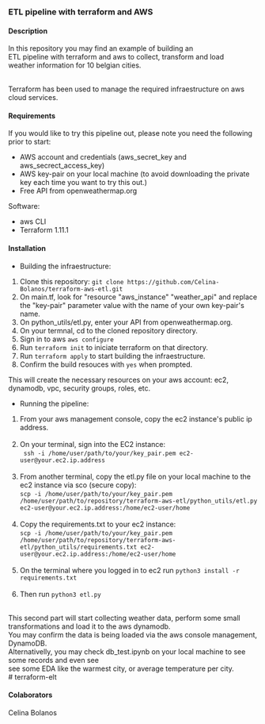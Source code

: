 ### ETL pipeline with terraform and AWS

#### Description

In this repository you may find an example of building an <br>
ETL pipeline with terraform and aws to collect, transform and load <br>
weather information for 10 belgian cities. <br><br>

Terraform has been used to manage the required infraestructure on aws cloud services.<br>

#### Requirements

If you would like to try this pipeline out, please note you need the following prior to start:

- AWS account and credentials (aws_secret_key and aws_secrect_access_key)
- AWS key-pair on your local machine (to avoid downloading the private key each time you want to try this out.)
- Free API from openweathermap.org

Software:
- aws CLI
- Terraform 1.11.1


#### Installation

- Building the infraestructure:

1. Clone this repository: ``` git clone https://github.com/Celina-Bolanos/terraform-aws-etl.git ``` 
2. On main.tf, look for  "resource "aws_instance" "weather_api" and replace the "key-pair" parameter value with the name of your own key-pair's name.
3. On python_utils/etl.py, enter your API from openweathermap.org.
4. On your termnal, cd to the cloned repository directory.
5. Sign in to aws ```aws configure``` 
6. Run ``` terraform init ``` to iniciate terraform on that directory.
7. Run ``` terraform apply ``` to start building the infraestructure.
8. Confirm the build resouces with `yes` when prompted.

This will create the necessary resources on your aws account: ec2, dynamodb, vpc, security groups, roles, etc.

- Running the pipeline:

1. From your aws management console, copy the ec2 instance's public ip address.<br><br>
2. On your terminal, sign into the EC2 instance: <br>
     ``` ssh -i /home/user/path/to/your/key_pair.pem ec2-user@your.ec2.ip.address```<br><br>
3. From another terminal, copy the etl.py file on your local machine to the ec2 instance via sco (secure copy):<br>
    ```scp -i /home/user/path/to/your/key_pair.pem /home/user/path/to/repository/terraform-aws-etl/python_utils/etl.py ec2-user@your.ec2.ip.address:/home/ec2-user/home```<br><br>
4. Copy the requirements.txt to your ec2 instance:<br>
    ```scp -i /home/user/path/to/your/key_pair.pem /home/user/path/to/repository/terraform-aws-etl/python_utils/requirements.txt ec2-user@your.ec2.ip.address:/home/ec2-user/home```<br><br>
5. On the terminal where you logged in to ec2 run ```python3 install -r requirements.txt```<br><br>
6. Then run ```python3 etl.py```<br><br>

This second part will start collecting weather data, perform some small transformations and load it to the aws dynamodb. <br>
You may confirm the data is being loaded via the aws console management, DynamoDB. <br>
Alternativelly, you may check db_test.ipynb on your local machine to see some records and even see <br>
see some EDA like the warmest city, or average temperature per city.<br># terraform-elt


#### Colaborators
Celina Bolanos